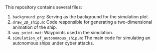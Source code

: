This repository contains several files:

1. `background.png`: Serving as the background for the simulation plot.
2. `draw_2D_ship.m`: Code responsible for generating a two-dimensional animation of the ship.
3. `way_point.mat`: Waypoints used in the simulation.
4. `simulation_of_autonomous_ship.m`: The main code for simulating an autonomous ships under cyber attacks.
